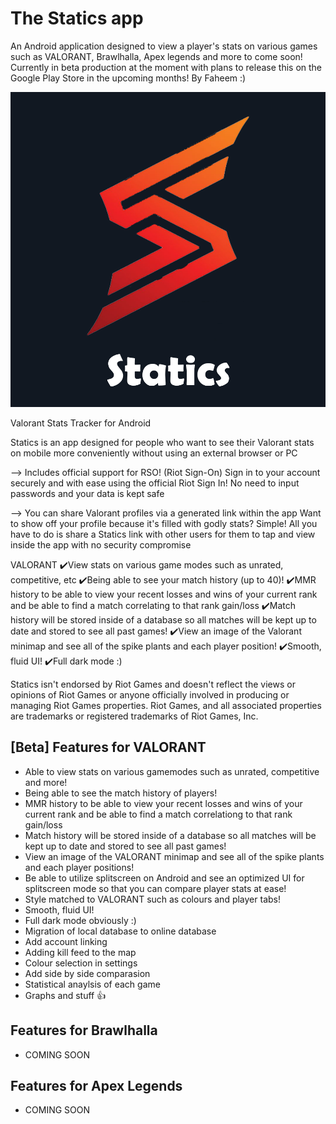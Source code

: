 # The Statics app
An Android application designed to view a player's stats on various games such as VALORANT, Brawlhalla, Apex legends and more to come soon! Currently in beta production at the moment with plans to release this on the Google Play Store in the upcoming months!
By Faheem :)

![Screenshot](fulllogo.png)

Valorant Stats Tracker for Android

Statics is an app designed for people who want to see their Valorant stats on mobile more conveniently without using an external browser or PC

--> Includes official support for RSO! (Riot Sign-On)
Sign in to your account securely and with ease using the official Riot Sign In!
No need to input passwords and your data is kept safe

--> You can share Valorant profiles via a generated link within the app
Want to show off your profile because it's filled with godly stats? Simple! All you have to do is share a Statics link with other users for them to tap and view inside the app with no security compromise

VALORANT
✔️View stats on various game modes such as unrated, competitive, etc
✔️Being able to see your match history (up to 40)!
✔️MMR history to be able to view your recent losses and wins of your current rank and be able to find a match correlating to that rank gain/loss
✔️Match history will be stored inside of a database so all matches will be kept up to date and stored to see all past games!
✔️View an image of the Valorant minimap and see all of the spike plants and each player position!
✔️Smooth, fluid UI!
✔️Full dark mode :)

Statics isn't endorsed by Riot Games and doesn't reflect the views or opinions of Riot Games or anyone officially involved in producing or managing Riot Games properties.
Riot Games, and all associated properties are trademarks or registered trademarks of Riot Games, Inc.

## [Beta] Features for VALORANT
- Able to view stats on various gamemodes such as unrated, competitive and more!
- Being able to see the match history of players!
- MMR history to be able to view your recent losses and wins of your current rank and be able to find a match correlationg to that rank gain/loss
- Match history will be stored inside of a database so all matches will be kept up to date and stored to see all past games!
- View an image of the VALORANT minimap and see all of the spike plants and each player positions!
- Be able to utilize splitscreen on Android and see an optimized UI for splitscreen mode so that you can compare player stats at ease!
- Style matched to VALORANT such as colours and player tabs!
- Smooth, fluid UI!
- Full dark mode obviously :)
- Migration of local database to online database
- Add account linking
- Adding kill feed to the map
- Colour selection in settings
- Add side by side comparasion
- Statistical anaylsis of each game
- Graphs and stuff 👍

## Features for Brawlhalla
- COMING SOON


## Features for Apex Legends
- COMING SOON
